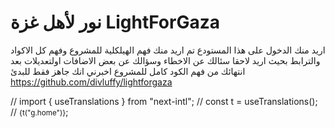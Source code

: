 # نور لأهل غزة	LightForGaza



اريد منك الدخول على هذا المستودع تم اريد منك فهم الهيلكلية للمشروع وفهم كل الاكواد والترابط بحيث اريد لاحقا سئالك عن الاخطاء وسؤالك عن بعض الاضافات اولتعديلات بعد انتهائك من فهم الكود كامل للمشروع اخبرني انك جاهز فقط للبدئ
https://github.com/divluffy/lightforgaza


// import { useTranslations } from "next-intl";
// const t = useTranslations();
// <small>{t("g.home")}</small>;